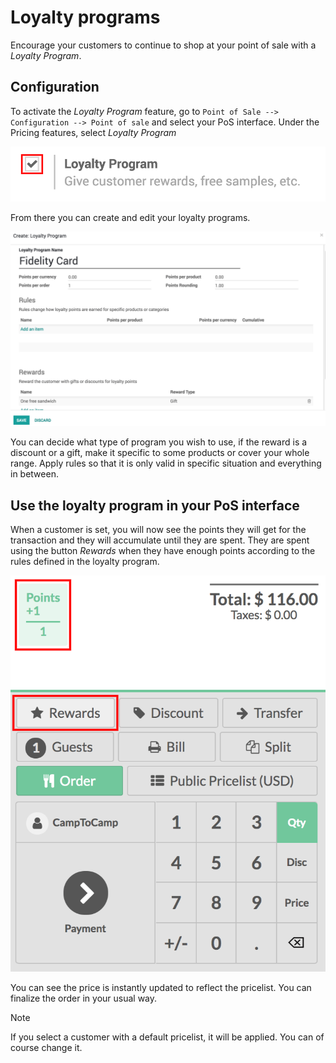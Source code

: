 # Loyalty programs

Encourage your customers to continue to shop at your point of sale with
a *Loyalty Program*.

## Configuration

To activate the *Loyalty Program* feature, go to
`Point of Sale --> Configuration --> Point of sale` and select your PoS
interface. Under the Pricing features, select *Loyalty Program*

<img src="loyalty/loyalty01.png" class="align-center" alt="image" />

From there you can create and edit your loyalty programs.

<img src="loyalty/loyalty02.png" class="align-center" alt="image" />

You can decide what type of program you wish to use, if the reward is a
discount or a gift, make it specific to some products or cover your
whole range. Apply rules so that it is only valid in specific situation
and everything in between.

## Use the loyalty program in your PoS interface

When a customer is set, you will now see the points they will get for
the transaction and they will accumulate until they are spent. They are
spent using the button *Rewards* when they have enough points according
to the rules defined in the loyalty program.

<img src="loyalty/loyalty03.png" class="align-center" alt="image" />

You can see the price is instantly updated to reflect the pricelist. You
can finalize the order in your usual way.

> [!NOTE]
> If you select a customer with a default pricelist, it will be applied.
> You can of course change it.
